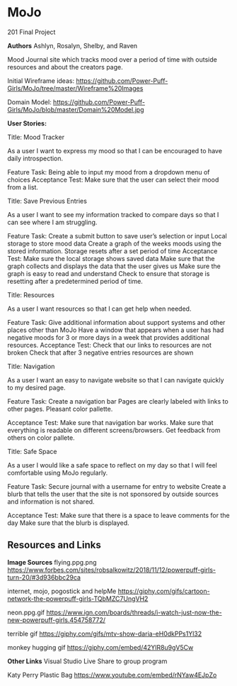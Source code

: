 # MoJo
201 Final Project


**Authors**
Ashlyn, Rosalyn, Shelby, and Raven

Mood Journal site which tracks mood over a period of time with outside resources and about the creators page.

Initial Wireframe ideas:
https://github.com/Power-Puff-Girls/MoJo/tree/master/Wireframe%20Images

Domain Model:
https://github.com/Power-Puff-Girls/MoJo/blob/master/Domain%20Model.jpg

**User Stories:**

Title: Mood Tracker

As a user I want to express my mood so that I can be encouraged to have daily introspection.

Feature Task: 
Being able to input my mood from a dropdown menu of choices
Acceptance Test:
Make sure that the user can select their mood from a list.


Title: Save Previous Entries

As a user I want to see my information tracked to compare days so that I can see where I am struggling.

Feature Task:
Create a submit button to save user’s selection or input
Local storage to store mood data
Create a graph of the weeks moods using the stored information.
Storage resets after a set period of time
Acceptance Test:
Make sure the local storage shows saved data
Make sure that the graph collects and displays the data that the user gives us
Make sure the graph is easy to read and understand
Check to ensure that storage is resetting after a predetermined period of time.


Title: Resources

As a user I want resources so that I can get help when needed.

Feature Task:
Give additional information about support systems and other places other than MoJo
Have a window that appears when a user has had negative moods for 3 or more days in a week that provides additional resources.
	Acceptance Test:
Check that our links to resources are not broken
Check that after 3 negative entries resources are shown


Title: Navigation

As a user I want an easy to navigate website so that I can navigate quickly to my desired page.
	
Feature Task:
Create a navigation bar
Pages are clearly labeled with links to other pages.
Pleasant color pallette.

Acceptance Test:
Make sure that navigation bar works.
Make sure that everything is readable on different screens/browsers.
Get feedback from others on color pallete.


Title: Safe Space

As a user I would like a safe space to reflect on my day so that I will feel comfortable using MoJo regularly. 

Feature Task:
Secure journal with a username for entry to website
Create a blurb that tells the user that the site is not sponsored by outside sources and information is not shared.

Acceptance Test:
Make sure that there is a space to leave comments for the day
Make sure that the blurb is displayed. 


## Resources and Links
**Image Sources**
flying.ppg.png https://www.forbes.com/sites/robsalkowitz/2018/11/12/powerpuff-girls-turn-20/#3d936bbc29ca

internet, mojo, pogostick and helpMe https://giphy.com/gifs/cartoon-network-the-powerpuff-girls-TQbMZC7UngVH2

neon.ppg.gif https://www.ign.com/boards/threads/i-watch-just-now-the-new-powerpuff-girls.454758772/

terrible gif https://giphy.com/gifs/mtv-show-daria-eH0dkPPs1Yl32

monkey hugging gif https://giphy.com/embed/42YlR8u9gV5Cw

**Other Links**
Visual Studio Live Share to group program

Katy Perry Plastic Bag https://www.youtube.com/embed/rNYaw4EJpZo

